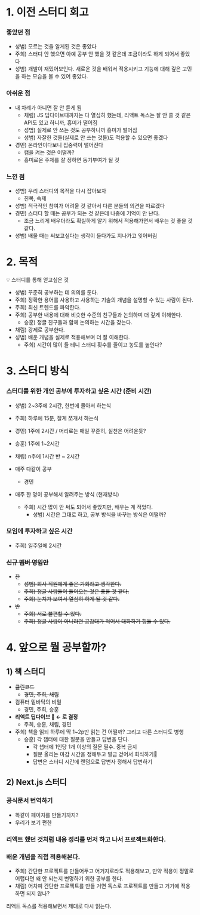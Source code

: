 # 1. 이전 스터디 회고

### 좋았던 점

- 성범) 모르는 것을 알게된 것은 좋았다
- 주희) 스터디 안 했으면 아예 공부 안 했을 것 같은데 조금이라도 하게 되어서 좋았다
- 성범) 개발이 재밌어보인다. 새로운 것을 배워서 적용시키고 기능에 대해 깊은 고민을 하는 모습을 볼 수 있어 좋았다.

### 아쉬운 점

- 내 차례가 아니면 잘 안 듣게 됨
    - 채림) JS 딥다이브때까지는 다 열심히 했는데, 리액트 독스는 잘 안 쓸 것 같은 API도 있고 하니까, 흥미가 떨어짐
    - 성범) 실제로 안 쓰는 것도 공부하니까 흥미가 떨어짐
    - 성범) 자잘한 것들(실제로 안 쓰는 것들)도 적용할 수 있으면 좋겠다
- 경민) 온라인이다보니 집중력이 떨어진다
    - 캠을 켜는 것은 어떨까?
    - 흥미로운 주제를 잘 정하면 동기부여가 될 것

### 느낀 점

- 성범) 우리 스터디의 목적을 다시 잡아보자
    - 친목, 숙제
- 성범) 적극적인 참여가 어려울 것 같아서 다른 분들의 의견을 따르겠다
- 경민) 스터디 할 때는 공부가 되는 것 같은데 나중에 기억이 안 난다.
    - 조금 느리게 배우더라도 확실하게 알기 위해서 적용해가면서 배우는 것 좋을 것 같다.
- 성범) 배울 때는 써보고싶다는 생각이 들다가도 지나가고 잊어버림

# 2. 목적

<aside>
💡 스터디를 통해 얻고싶은 것

</aside>

- 성범) 꾸준히 공부하는 데 의의를 둔다.
- 주희) 정확한 용어를 사용하고 사용하는 기술의 개념을 설명할 수 있는 사람이 된다.
- 주희) 최신 트렌드를 파악한다.
- 주희) 공부한 내용에 대해 비슷한 수준의 친구들과 논의하며 더 깊게 이해한다.
    - 승훈) 정글 친구들과 함께 논의하는 시간을 갖는다.
- 채림) 강제로 공부한다.
- 성범) 배운 개념을 실제로 적용해보며 더 잘 이해한다.
    - 주희) 시간이 많이 들 테니 스터디 횟수를 줄이고 농도를 높인다?

# 3. 스터디 방식

### 스터디를 위한 개인 공부에 투자하고 싶은 시간 (준비 시간)

- 성범) 2~3주에 2시간, 한번에 몰아서 하는식
- 주희) 하루에 15분, 잘게 쪼개서 하는식
- 경민) 1주에 2시간 / 머리로는 매일 꾸준히, 실천은 어려운듯?
- 승훈) 1주에 1~2시간
- 채림) n주에 1시간 반 ~ 2시간

- 매주 다같이 공부
    - 경민
- 매주 한 명이 공부해서 알려주는 방식 (현재방식)
    - 주희) 시간 많이 안 써도 되어서 좋았지만, 배우는 게 적었다.
        - 성범) 시간은 그대로 하고, 공부 방식을 바꾸는 방식은 어떨까?

### 모임에 투자하고 싶은 시간

- 주희) 일주일에 2시간

### ~~신규 멤버 영입안~~

- ~~찬~~
    - ~~성범) 회사 직원에게 좋은 기회라고 생각한다.~~
    - ~~주희) 정글 사람들이 들어오는 것은 좋을 것 같다.~~
    - ~~주희) 눈치가 보여서 열심히 하게 될 것 같다.~~
- ~~반~~
    - ~~주희) 서로 불편할 수 있다.~~
    - ~~주희) 정글 사람이 아니라면 공감대가 적어서 대화하기 힘들 수 있다.~~

# 4. 앞으로 뭘 공부할까?

## 1) 책 스터디

- ~~클린코드~~
    - ~~경민, 주희, 채림~~
- 컴퓨터 밑바닥의 비밀
    - 경민, 주희, 승훈
- **리액트 딥다이브 🩵 ← 로 결정**
    - 주희, 승훈, 채림, 경민
- 주희) 책을 읽되 하루에 딱 1~2p만 읽는 건 어떨까? 그리고 다른 스터디도 병행
    - 승훈) 각 챕터에 대한 질문을 만들고 답변을 단다.
        - 각 챕터에 1인당 1개 이상의 질문 필수. 중복 금지
        - 질문 올리는 마감 시간을 정해두고 벌금 걷어서 회식하기🍻
        - 답변은 스터디 시간에 랜덤으로 답변자 정해서 답변하기

## 2) Next.js 스터디

### 공식문서 번역하기

- 똑같이 페이지를 만들기까지?
- 우리가 보기 편한

### 리액트 했던 것처럼 내용 정리를 먼저 하고 나서 프로젝트화한다.

### 배운 개념을 직접 적용해본다.

- 주희) 간단한 프로젝트를 만들어두고 어거지로라도 적용해보고, 만약 적용이 정말로 어렵다면 왜 안 되는지 변명하기 위한 공부를 한다.
- 채림) 어차피 간단한 프로젝트를 만들 거면 독스로 프로젝트를 만들고 거기에 적용하면 되지 않나?

리액트 독스를 적용해보면서 제대로 다시 읽는다.
